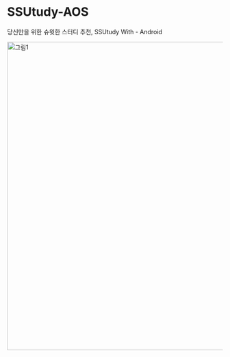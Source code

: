 # SSUtudy-AOS
당신만을 위한 슈윗한 스터디 추천, SSUtudy With - Android

<img width="720" alt="그림1" src="https://github.com/SSUtudy-Team/SSUtudy-AOS/assets/108331578/5c3d55c8-b604-409d-bd5d-64fe07f30548">
